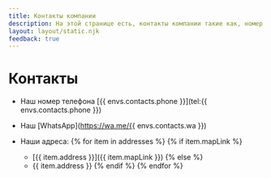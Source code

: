 ```yaml
---
title: Контакты компании
description: На этой странице есть, контакты компании такие как, номер телефон, whatsapp и адрес, а так же форма заказа звонка
layout: layout/static.njk
feedback: true
---
```


# Контакты

- Наш номер телефона [{{ envs.contacts.phone }}](tel:{{ envs.contacts.phone }})

- Наш [WhatsApp](https://wa.me/{{ envs.contacts.wa }})

- Наши адреса: 
{% for item in addresses %}
{% if item.mapLink %}
	- [{{ item.address }}]({{ item.mapLink }})
{% else %}
	- {{ item.address }}
{% endif %}
{% endfor %}
